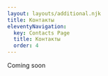 ```yaml
---
layout: layouts/additional.njk
title: Контакты
eleventyNavigation:
  key: Contacts Page
  title: Контакты
  order: 4
---
```


Coming soon
